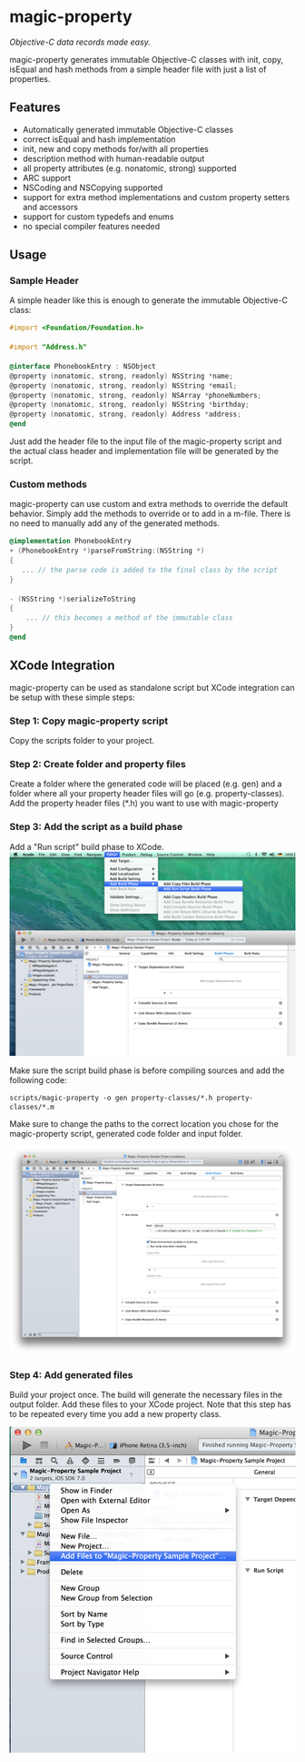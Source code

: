 magic-property
==============

*Objective-C data records made easy.*

magic-property generates immutable Objective-C classes with init, copy, isEqual and hash
methods from a simple header file with just a list of properties.

Features
--------
 * Automatically generated immutable Objective-C classes
 * correct isEqual and hash implementation
 * init, new and copy methods for/with all properties
 * description method with human-readable output
 * all property attributes (e.g. nonatomic, strong) supported
 * ARC support
 * NSCoding and NSCopying supported
 * support for extra method implementations and custom property setters and
   accessors
 * support for custom typedefs and enums
 * no special compiler features needed

Usage
-----

### Sample Header ####

A simple header like this is enough to generate the immutable Objective-C class:
```objective-c
#import <Foundation/Foundation.h>

#import "Address.h"

@interface PhonebookEntry : NSObject
@property (nonatomic, strong, readonly) NSString *name;
@property (nonatomic, strong, readonly) NSString *email;
@property (nonatomic, strong, readonly) NSArray *phoneNumbers;
@property (nonatomic, strong, readonly) NSString *birthday;
@property (nonatomic, strong, readonly) Address *address;
@end
```

Just add the header file to the input file of the magic-property script and the
actual class header and implementation file will be generated by the script.

### Custom methods ###

magic-property can use custom and extra methods to override the default
behavior. Simply add the methods to override or to add in a m-file. There is no
need to manually add any of the generated methods.

```objective-c
@implementation PhonebookEntry
+ (PhonebookEntry *)parseFromString:(NSString *)
{
   ... // the parse code is added to the final class by the script
}

- (NSString *)serializeToString
{
    ... // this becomes a method of the immutable class
}
@end
```

XCode Integration
------------

magic-property can be used as standalone script but XCode integration can be setup with these simple steps:

### Step 1: Copy magic-property script ###

Copy the scripts folder to your project.

### Step 2: Create folder and property files ###

Create a folder where the generated code will be placed (e.g. gen) and a folder
where all your property header files will go (e.g. property-classes). Add the
property header files (*.h) you want to use with magic-property

### Step 3: Add the script as a build phase ###

Add a "Run script" build phase to XCode.
![Add build target](screenshot_buildtarget.png "Add build target")

Make sure the script build phase is before compiling sources and add the
following code:
```
scripts/magic-property -o gen property-classes/*.h property-classes/*.m
```
Make sure to change the paths to the correct location you chose for the
magic-property script, generated code folder and input folder.

![Script](screenshot_script.png "Add script")

### Step 4: Add generated files ###

Build your project once. The build will generate the necessary files in the
output folder. Add these files to your XCode project. Note that this step has to
be repeated every time you add a new property class.

![Add files](screenshot_addfiles.png "Add files")
